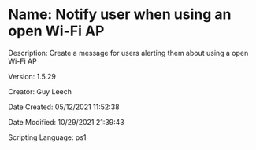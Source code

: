 ﻿# Name: Notify user when using an open Wi-Fi AP

Description: Create a message for users alerting them about using a open Wi-Fi AP 

Version: 1.5.29

Creator: Guy Leech

Date Created: 05/12/2021 11:52:38

Date Modified: 10/29/2021 21:39:43

Scripting Language: ps1

